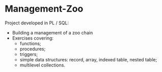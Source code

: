 # Management-Zoo
 
Project developed in PL / SQL: <br />
* Building a management of a zoo chain  <br />
* Exercises covering: 
     * functions;
     * procedures;
     * triggers;
     * simple data structures: record, array, indexed table, nested table;
     * multilevel collections.
